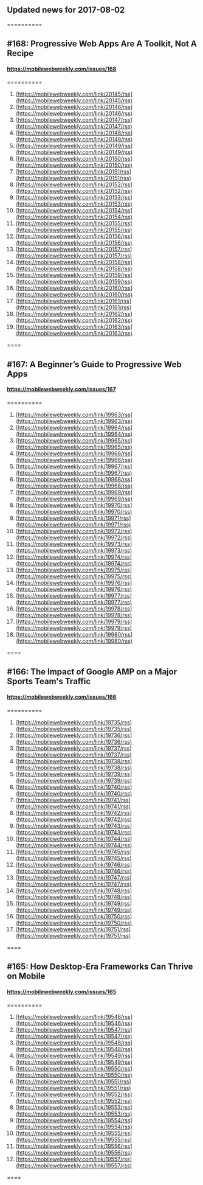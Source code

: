 ## Updated news for 2017-08-02 

==========
## #168: Progressive Web Apps Are A Toolkit, Not A Recipe
#### https://mobilewebweekly.com/issues/168

==========
  1. [https://mobilewebweekly.com/link/20145/rss](https://mobilewebweekly.com/link/20145/rss) 
  2. [https://mobilewebweekly.com/link/20146/rss](https://mobilewebweekly.com/link/20146/rss) 
  3. [https://mobilewebweekly.com/link/20147/rss](https://mobilewebweekly.com/link/20147/rss) 
  4. [https://mobilewebweekly.com/link/20148/rss](https://mobilewebweekly.com/link/20148/rss) 
  6. [https://mobilewebweekly.com/link/20149/rss](https://mobilewebweekly.com/link/20149/rss) 
  7. [https://mobilewebweekly.com/link/20150/rss](https://mobilewebweekly.com/link/20150/rss) 
  8. [https://mobilewebweekly.com/link/20151/rss](https://mobilewebweekly.com/link/20151/rss) 
  9. [https://mobilewebweekly.com/link/20152/rss](https://mobilewebweekly.com/link/20152/rss) 
  10. [https://mobilewebweekly.com/link/20153/rss](https://mobilewebweekly.com/link/20153/rss) 
  11. [https://mobilewebweekly.com/link/20154/rss](https://mobilewebweekly.com/link/20154/rss) 
  12. [https://mobilewebweekly.com/link/20155/rss](https://mobilewebweekly.com/link/20155/rss) 
  13. [https://mobilewebweekly.com/link/20156/rss](https://mobilewebweekly.com/link/20156/rss) 
  14. [https://mobilewebweekly.com/link/20157/rss](https://mobilewebweekly.com/link/20157/rss) 
  15. [https://mobilewebweekly.com/link/20158/rss](https://mobilewebweekly.com/link/20158/rss) 
  16. [https://mobilewebweekly.com/link/20159/rss](https://mobilewebweekly.com/link/20159/rss) 
  17. [https://mobilewebweekly.com/link/20160/rss](https://mobilewebweekly.com/link/20160/rss) 
  18. [https://mobilewebweekly.com/link/20161/rss](https://mobilewebweekly.com/link/20161/rss) 
  20. [https://mobilewebweekly.com/link/20162/rss](https://mobilewebweekly.com/link/20162/rss) 
  21. [https://mobilewebweekly.com/link/20163/rss](https://mobilewebweekly.com/link/20163/rss) 

====
## #167: A Beginner’s Guide to Progressive Web Apps
#### https://mobilewebweekly.com/issues/167

==========
  1. [https://mobilewebweekly.com/link/19963/rss](https://mobilewebweekly.com/link/19963/rss) 
  2. [https://mobilewebweekly.com/link/19964/rss](https://mobilewebweekly.com/link/19964/rss) 
  3. [https://mobilewebweekly.com/link/19965/rss](https://mobilewebweekly.com/link/19965/rss) 
  4. [https://mobilewebweekly.com/link/19966/rss](https://mobilewebweekly.com/link/19966/rss) 
  6. [https://mobilewebweekly.com/link/19967/rss](https://mobilewebweekly.com/link/19967/rss) 
  7. [https://mobilewebweekly.com/link/19968/rss](https://mobilewebweekly.com/link/19968/rss) 
  8. [https://mobilewebweekly.com/link/19969/rss](https://mobilewebweekly.com/link/19969/rss) 
  9. [https://mobilewebweekly.com/link/19970/rss](https://mobilewebweekly.com/link/19970/rss) 
  10. [https://mobilewebweekly.com/link/19971/rss](https://mobilewebweekly.com/link/19971/rss) 
  11. [https://mobilewebweekly.com/link/19972/rss](https://mobilewebweekly.com/link/19972/rss) 
  12. [https://mobilewebweekly.com/link/19973/rss](https://mobilewebweekly.com/link/19973/rss) 
  13. [https://mobilewebweekly.com/link/19974/rss](https://mobilewebweekly.com/link/19974/rss) 
  14. [https://mobilewebweekly.com/link/19975/rss](https://mobilewebweekly.com/link/19975/rss) 
  15. [https://mobilewebweekly.com/link/19976/rss](https://mobilewebweekly.com/link/19976/rss) 
  16. [https://mobilewebweekly.com/link/19977/rss](https://mobilewebweekly.com/link/19977/rss) 
  18. [https://mobilewebweekly.com/link/19978/rss](https://mobilewebweekly.com/link/19978/rss) 
  19. [https://mobilewebweekly.com/link/19979/rss](https://mobilewebweekly.com/link/19979/rss) 
  20. [https://mobilewebweekly.com/link/19980/rss](https://mobilewebweekly.com/link/19980/rss) 

====
## #166: The Impact of Google AMP on a Major Sports Team's Traffic
#### https://mobilewebweekly.com/issues/166

==========
  1. [https://mobilewebweekly.com/link/19735/rss](https://mobilewebweekly.com/link/19735/rss) 
  2. [https://mobilewebweekly.com/link/19736/rss](https://mobilewebweekly.com/link/19736/rss) 
  3. [https://mobilewebweekly.com/link/19737/rss](https://mobilewebweekly.com/link/19737/rss) 
  4. [https://mobilewebweekly.com/link/19738/rss](https://mobilewebweekly.com/link/19738/rss) 
  6. [https://mobilewebweekly.com/link/19739/rss](https://mobilewebweekly.com/link/19739/rss) 
  7. [https://mobilewebweekly.com/link/19740/rss](https://mobilewebweekly.com/link/19740/rss) 
  8. [https://mobilewebweekly.com/link/19741/rss](https://mobilewebweekly.com/link/19741/rss) 
  9. [https://mobilewebweekly.com/link/19742/rss](https://mobilewebweekly.com/link/19742/rss) 
  10. [https://mobilewebweekly.com/link/19743/rss](https://mobilewebweekly.com/link/19743/rss) 
  11. [https://mobilewebweekly.com/link/19744/rss](https://mobilewebweekly.com/link/19744/rss) 
  12. [https://mobilewebweekly.com/link/19745/rss](https://mobilewebweekly.com/link/19745/rss) 
  13. [https://mobilewebweekly.com/link/19746/rss](https://mobilewebweekly.com/link/19746/rss) 
  14. [https://mobilewebweekly.com/link/19747/rss](https://mobilewebweekly.com/link/19747/rss) 
  15. [https://mobilewebweekly.com/link/19748/rss](https://mobilewebweekly.com/link/19748/rss) 
  16. [https://mobilewebweekly.com/link/19749/rss](https://mobilewebweekly.com/link/19749/rss) 
  17. [https://mobilewebweekly.com/link/19750/rss](https://mobilewebweekly.com/link/19750/rss) 
  18. [https://mobilewebweekly.com/link/19751/rss](https://mobilewebweekly.com/link/19751/rss) 

====
## #165: How Desktop-Era Frameworks Can Thrive on Mobile
#### https://mobilewebweekly.com/issues/165

==========
  1. [https://mobilewebweekly.com/link/19546/rss](https://mobilewebweekly.com/link/19546/rss) 
  2. [https://mobilewebweekly.com/link/19547/rss](https://mobilewebweekly.com/link/19547/rss) 
  3. [https://mobilewebweekly.com/link/19548/rss](https://mobilewebweekly.com/link/19548/rss) 
  4. [https://mobilewebweekly.com/link/19549/rss](https://mobilewebweekly.com/link/19549/rss) 
  5. [https://mobilewebweekly.com/link/19550/rss](https://mobilewebweekly.com/link/19550/rss) 
  6. [https://mobilewebweekly.com/link/19551/rss](https://mobilewebweekly.com/link/19551/rss) 
  7. [https://mobilewebweekly.com/link/19552/rss](https://mobilewebweekly.com/link/19552/rss) 
  8. [https://mobilewebweekly.com/link/19553/rss](https://mobilewebweekly.com/link/19553/rss) 
  9. [https://mobilewebweekly.com/link/19554/rss](https://mobilewebweekly.com/link/19554/rss) 
  10. [https://mobilewebweekly.com/link/19555/rss](https://mobilewebweekly.com/link/19555/rss) 
  11. [https://mobilewebweekly.com/link/19556/rss](https://mobilewebweekly.com/link/19556/rss) 
  12. [https://mobilewebweekly.com/link/19557/rss](https://mobilewebweekly.com/link/19557/rss) 

====
